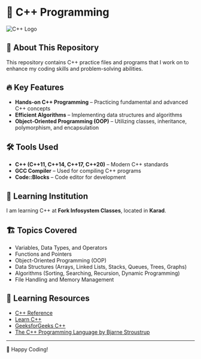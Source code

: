 # 🚀 C++ Programming 

![C++ Logo](https://img.shields.io/badge/C++-00599C?style=for-the-badge&logo=c%2B%2B&logoColor=white)

## 📌 About This Repository
This repository contains C++ practice files and programs that I work on to enhance my coding skills and problem-solving abilities.

## 🔥 Key Features
- **Hands-on C++ Programming** – Practicing fundamental and advanced C++ concepts
- **Efficient Algorithms** – Implementing data structures and algorithms
- **Object-Oriented Programming (OOP)** – Utilizing classes, inheritance, polymorphism, and encapsulation

## 🛠 Tools Used
- **C++ (C++11, C++14, C++17, C++20)** – Modern C++ standards
- **GCC Compiler** – Used for compiling C++ programs
- **Code::Blocks** – Code editor for development

## 🏫 Learning Institution
I am learning C++ at **Fork Infosystem Classes**, located in **Karad**.

## 🏗️ Topics Covered
- Variables, Data Types, and Operators
- Functions and Pointers
- Object-Oriented Programming (OOP)
- Data Structures (Arrays, Linked Lists, Stacks, Queues, Trees, Graphs)
- Algorithms (Sorting, Searching, Recursion, Dynamic Programming)
- File Handling and Memory Management

## 🎯 Learning Resources
- [C++ Reference](https://en.cppreference.com/w/)
- [Learn C++](https://www.learncpp.com/)
- [GeeksforGeeks C++](https://www.geeksforgeeks.org/c-plus-plus/)
- [The C++ Programming Language by Bjarne Stroustrup](https://www.stroustrup.com/books.html)



---
🚀 Happy Coding!
